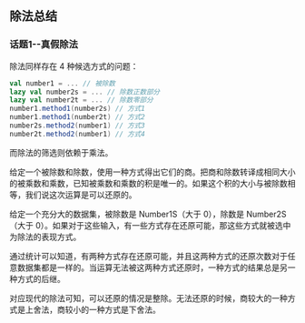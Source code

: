 ## 除法总结
### 话题1--真假除法
除法同样存在 4 种候选方式的问题：
```scala
val number1 = ... // 被除数
lazy val number2s = ... // 除数正数部分
lazy val number2t = ... // 除数零部分
number1.method1(number2s) // 方式1
number1.method1(number2t) // 方式2
number2s.method2(number1) // 方式3
number2t.method2(number1) // 方式4
```
而除法的筛选则依赖于乘法。

给定一个被除数和除数，使用一种方式得出它们的商。把商和除数转译成相同大小的被乘数和乘数，已知被乘数和乘数的积是唯一的。如果这个积的大小与被除数相等，我们说这次运算是可以还原的。

给定一个充分大的数据集，被除数是 Number1S（大于 0），除数是 Number2S（大于 0）。如果对于这些输入，有一些方式存在还原可能，那这些方式就被选中为除法的表现方式。

通过统计可以知道，有两种方式存在还原可能，并且这两种方式的还原次数对于任意数据集都是一样的。当运算无法被这两种方式还原时，一种方式的结果总是另一种方式的后继。

对应现代的除法可知，可以还原的情况是整除。无法还原的时候，商较大的一种方式是上舍法，商较小的一种方式是下舍法。